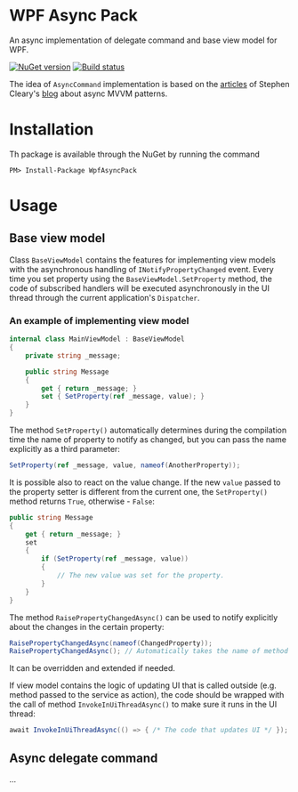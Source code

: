# WPF Async Pack
An async implementation of delegate command and base view model for WPF.

[![NuGet version](https://badge.fury.io/nu/WpfAsyncPack.svg)](https://badge.fury.io/nu/WpfAsyncPack)
[![Build status](https://ci.appveyor.com/api/projects/status/03gk0y53ccsa4aqq?svg=true)](https://ci.appveyor.com/project/kirmir/wpfasyncpack)

The idea of ```AsyncCommand``` implementation is based on the [articles](https://msdn.microsoft.com/en-us/magazine/dn630647.aspx) of Stephen Cleary's [blog](http://blog.stephencleary.com/) about async MVVM patterns.

# Installation

Th package is available through the NuGet by running the command

```PM> Install-Package WpfAsyncPack```

# Usage

## Base view model

Class ```BaseViewModel``` contains the features for implementing view models with the asynchronous handling of ```INotifyPropertyChanged``` event. Every time you set property using the ```BaseViewModel.SetProperty``` method, the code of subscribed handlers will be executed asynchronously in the UI thread through the current application's ```Dispatcher```.

### An example of implementing view model

```csharp
internal class MainViewModel : BaseViewModel
{
    private string _message;

    public string Message
    {
        get { return _message; }
        set { SetProperty(ref _message, value); }
    }
}
```

The method ```SetProperty()``` automatically determines during the compilation time the name of property to notify as changed, but you can pass the name explicitly as a third parameter:

```csharp
SetProperty(ref _message, value, nameof(AnotherProperty));
```

It is possible also to react on the value change. If the new ```value``` passed to the property setter is different from the current one, the ```SetProperty()``` method returns ```True```, otherwise - ```False```:

```csharp
public string Message
{
    get { return _message; }
    set
    {
        if (SetProperty(ref _message, value))
        {
            // The new value was set for the property.
        }
    }
}
```

The method ```RaisePropertyChangedAsync()``` can be used to notify explicitly about the changes in the certain property:

```csharp
RaisePropertyChangedAsync(nameof(ChangedProperty));
RaisePropertyChangedAsync(); // Automatically takes the name of method or property that calls it.
```

It can be overridden and extended if needed.

If view model contains the logic of updating UI that is called outside (e.g. method passed to the service as action), the code should be wrapped with the call of method ```InvokeInUiThreadAsync()``` to make sure it runs in the UI thread:

```csharp
await InvokeInUiThreadAsync(() => { /* The code that updates UI */ });
```

## Async delegate command

...
